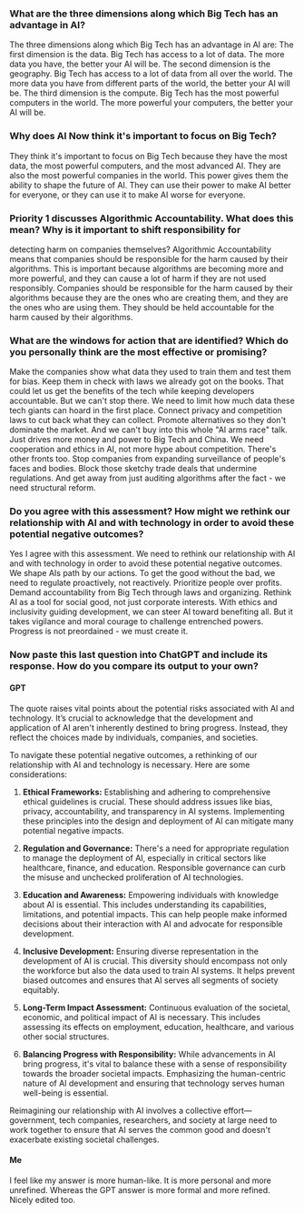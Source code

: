 ### What are the three dimensions along which Big Tech has an advantage in AI?

The three dimensions along which Big Tech has an advantage in AI are:
The first dimension is the data. Big Tech has access to a lot of data. The more data you have, the better your AI will be.
The second dimension is the geography. Big Tech has access to a lot of data from all over the world. The more data you have
from different parts of the world, the better your AI will be.
The third dimension is the compute. Big Tech has the most powerful computers in the world. The more powerful your computers,
the better your AI will be.

### Why does AI Now think it's important to focus on Big Tech?

They think it's important to focus on Big Tech because they have the most data, the most powerful computers, and the most advanced AI.
They are also the most powerful companies in the world. This power gives them the ability to shape the future of AI. They can use
their power to make AI better for everyone, or they can use it to make AI worse for everyone.

### Priority 1 discusses Algorithmic Accountability. What does this mean? Why is it important to shift responsibility for

detecting harm on companies themselves?
Algorithmic Accountability means that companies should be responsible for the harm caused by their algorithms. This is important
because algorithms are becoming more and more powerful, and they can cause a lot of harm if they are not used responsibly.
Companies should be responsible for the harm caused by their algorithms because they are the ones who are creating them,
and they are the ones who are using them. They should be held accountable for the harm caused by their algorithms.

### What are the windows for action that are identified? Which do you personally think are the most effective or promising?

Make the companies show what data they used to train them and test them for bias. Keep them in check with laws we already got on the
books. That could let us get the benefits of the tech while keeping developers accountable. But we can't stop there. We need to
limit how much data these tech giants can hoard in the first place. Connect privacy and competition laws to cut back what they can
collect. Promote alternatives so they don't dominate the market. And we can't buy into this whole "AI arms race" talk. Just drives
more money and power to Big Tech and China. We need cooperation and ethics in AI, not more hype about competition. There's other
fronts too. Stop companies from expanding surveillance of people's faces and bodies. Block those sketchy trade deals that undermine
regulations. And get away from just auditing algorithms after the fact - we need structural reform.

### Do you agree with this assessment? How might we rethink our relationship with AI and with technology in order to avoid these potential negative outcomes?

Yes I agree with this assessment. We need to rethink our relationship with AI and with technology in order to avoid these potential
negative outcomes. We shape AIs path by our actions. To get the good without the bad, we need to regulate proactively, not reactively.
Prioritize people over profits. Demand accountability from Big Tech through laws and organizing. Rethink AI as a tool for social good,
not just corporate interests. With ethics and inclusivity guiding development, we can steer AI toward benefiting all.
But it takes vigilance and moral courage to challenge entrenched powers. Progress is not preordained - we must create it.

### Now paste this last question into ChatGPT and include its response. How do you compare its output to your own?

#### GPT

The quote raises vital points about the potential risks associated with AI and technology. It’s crucial to acknowledge that the development and application of AI aren't inherently destined to bring progress. Instead, they reflect the choices made by individuals, companies, and societies.

To navigate these potential negative outcomes, a rethinking of our relationship with AI and technology is necessary. Here are some considerations:

1. **Ethical Frameworks:** Establishing and adhering to comprehensive ethical guidelines is crucial. These should address issues like bias, privacy, accountability, and transparency in AI systems. Implementing these principles into the design and deployment of AI can mitigate many potential negative impacts.

2. **Regulation and Governance:** There's a need for appropriate regulation to manage the deployment of AI, especially in critical sectors like healthcare, finance, and education. Responsible governance can curb the misuse and unchecked proliferation of AI technologies.

3. **Education and Awareness:** Empowering individuals with knowledge about AI is essential. This includes understanding its capabilities, limitations, and potential impacts. This can help people make informed decisions about their interaction with AI and advocate for responsible development.

4. **Inclusive Development:** Ensuring diverse representation in the development of AI is crucial. This diversity should encompass not only the workforce but also the data used to train AI systems. It helps prevent biased outcomes and ensures that AI serves all segments of society equitably.

5. **Long-Term Impact Assessment:** Continuous evaluation of the societal, economic, and political impact of AI is necessary. This includes assessing its effects on employment, education, healthcare, and various other social structures.

6. **Balancing Progress with Responsibility:** While advancements in AI bring progress, it's vital to balance these with a sense of responsibility towards the broader societal impacts. Emphasizing the human-centric nature of AI development and ensuring that technology serves human well-being is essential.

Reimagining our relationship with AI involves a collective effort—government, tech companies, researchers, and society at large need to work together to ensure that AI serves the common good and doesn't exacerbate existing societal challenges.

#### Me

I feel like my answer is more human-like. It is more personal and more unrefined. Whereas the GPT answer is more formal and more refined. Nicely edited too.
